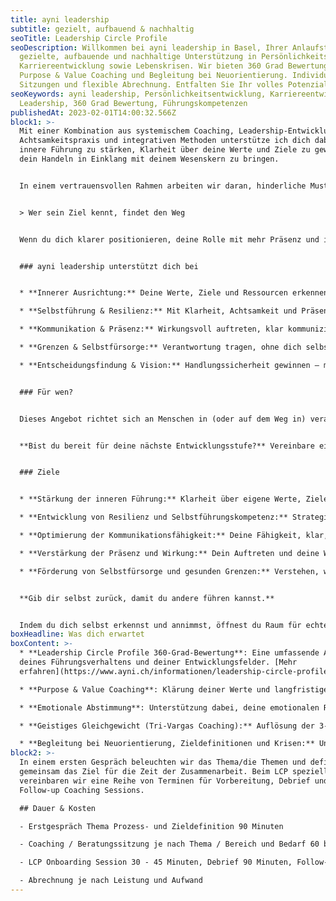```yaml
---
title: ayni leadership
subtitle: gezielt, aufbauend & nachhaltig
seoTitle: Leadership Circle Profile
seoDescription: Willkommen bei ayni leadership in Basel, Ihrer Anlaufstelle für
  gezielte, aufbauende und nachhaltige Unterstützung in Persönlichkeits- und
  Karriereentwicklung sowie Lebenskrisen. Wir bieten 360 Grad Bewertungen,
  Purpose & Value Coaching und Begleitung bei Neuorientierung. Individuelle
  Sitzungen und flexible Abrechnung. Entfalten Sie Ihr volles Potenzial heute.
seoKeywords: ayni leadership, Persönlichkeitsentwicklung, Karriereentwicklung,
  Leadership, 360 Grad Bewertung, Führungskompetenzen
publishedAt: 2023-02-01T14:00:32.566Z
block1: >-
  Mit einer Kombination aus systemischem Coaching, Leadership-Entwicklung,
  Achtsamkeitspraxis und integrativen Methoden unterstütze ich dich dabei, deine
  innere Führung zu stärken, Klarheit über deine Werte und Ziele zu gewinnen und
  dein Handeln in Einklang mit deinem Wesenskern zu bringen.


  In einem vertrauensvollen Rahmen arbeiten wir daran, hinderliche Muster zu erkennen, Selbstwirksamkeit zu stärken und deinen authentischen Führungsstil zu entfalten. 


  > Wer sein Ziel kennt, findet den Weg


  Wenn du dich klarer positionieren, deine Rolle mit mehr Präsenz und innerer Stabilität gestalten und deinen ganz eigenen Führungsweg finden möchtest, begleite ich dich gerne dabei.


  ### ayni leadership unterstützt dich bei


  * **Innerer Ausrichtung:** Deine Werte, Ziele und Ressourcen erkennen – und aus ihnen heraus führen.

  * **Selbstführung & Resilienz:** Mit Klarheit, Achtsamkeit und Präsenz durch komplexe Situationen navigieren.

  * **Kommunikation & Präsenz:** Wirkungsvoll auftreten, klar kommunizieren und authentisch bleiben.

  * **Grenzen & Selbstfürsorge:** Verantwortung tragen, ohne dich selbst zu verlieren.

  * **Entscheidungsfindung & Vision:** Handlungssicherheit gewinnen – mit Herz, Kopf und Intuition.


  ### Für wen?


  Dieses Angebot richtet sich an Menschen in (oder auf dem Weg in) verantwortungsvolle Rollen: Führungskräfte, Projektleitende, sowie alle, die Klarheit, Integrität und persönliche Entwicklung im Beruf vereinen möchten.


  **Bist du bereit für deine nächste Entwicklungsstufe?** Vereinbare ein unverbindliches Kennenlerngespräch und finde heraus, wie du mit innerer Klarheit und authentischer Präsenz deinen eigenen Führungsweg gestaltest. Ich freue mich auf dich.


  ### Ziele


  * **Stärkung der inneren Führung:** Klarheit über eigene Werte, Ziele und Ressourcen entwickeln, um authentisch und mit innerer Stärke zu führen.

  * **Entwicklung von Resilienz und Selbstführungskompetenz:** Strategien erarbeiten, um in herausfordernden Situationen fokussiert und achtsam zu bleiben.

  * **Optimierung der Kommunikationsfähigkeit:** Deine Fähigkeit, klar, authentisch und wirksam zu kommunizieren, weiterentwickeln.

  * **Verstärkung der Präsenz und Wirkung:** Dein Auftreten und deine Wirkung als Führungskraft stärken, um mehr Einfluss und Vertrauen zu gewinnen.

  * **Förderung von Selbstfürsorge und gesunden Grenzen:** Verstehen, wie du Verantwortung trägst, ohne dich selbst zu überfordern, und so deine nachhaltige Leistung als Führungskraft sicherst.


  **Gib dir selbst zurück, damit du andere führen kannst.**


  Indem du dich selbst erkennst und annimmst, öffnest du Raum für echte Verbindung, neue Perspektiven und nachhaltige Wirkung, in deinem Leben und im Miteinander.
boxHeadline: Was dich erwartet
boxContent: >-
  * **Leadership Circle Profile 360-Grad-Bewertung**: Eine umfassende Analyse
  deines Führungsverhaltens und deiner Entwicklungsfelder. [Mehr
  erfahren](https://www.ayni.ch/informationen/leadership-circle-profile)

  * **Purpose & Value Coaching**: Klärung deiner Werte und langfristigen Ziele, um dein Handeln in Einklang mit deinem inneren Kompass zu bringen.

  * **Emotionale Abstimmung**: Unterstützung dabei, deine emotionalen Reaktionen zu erkennen und sie zielgerichtet in dein Führungsverhalten zu integrieren.

  * **Geistiges Gleichgewicht (Tri-Vargas Coaching):** Auflösung der 3-er Matrix von Handlungen/Purpose, Wohlstand und Wünschen, um eine harmonische Balance zwischen diesen Bereichen zu erreichen.

  * **Begleitung bei Neuorientierung, Zieldefinitionen und Krisen:** Unterstützung bei beruflichen oder persönlichen Umbrüchen, Zielsetzungen und der Umsetzung von Veränderungen.
block2: >-
  In einem ersten Gespräch beleuchten wir das Thema/die Themen und definieren
  gemeinsam das Ziel für die Zeit der Zusammenarbeit. Beim LCP speziell
  vereinbaren wir eine Reihe von Terminen für Vorbereitung, Debrief und
  Follow-up Coaching Sessions.

  ## Dauer & Kosten

  - Erstgespräch Thema Prozess- und Zieldefinition 90 Minuten

  - Coaching / Beratungssitzung je nach Thema / Bereich und Bedarf 60 bis 120 Minuten

  - LCP Onboarding Session 30 - 45 Minuten, Debrief 90 Minuten, Follow-up Sessions je 60 Minuten

  - Abrechnung je nach Leistung und Aufwand
---
```

